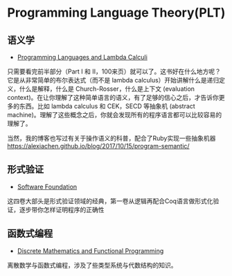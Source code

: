 # Programming Language Theory(PLT)

## 语义学

- [Programming Languages and Lambda Calculi](http://www.cs.utah.edu/~mflatt/past-courses/cs7520/public_html/s06/notes.pdf)

只需要看完前半部分（Part I 和 II，100来页）就可以了。这书好在什么地方呢？它是从非常简单的布尔表达式（而不是 lambda calculus）开始讲解什么是递归定义，什么是解释，什么是 Church-Rosser，什么是上下文 (evaluation context)。在让你理解了这种简单语言的语义，有了足够的信心之后，才告诉你更多的东西。比如 lambda calculus 和 CEK，SECD 等抽象机 (abstract machine)。理解了这些概念之后，你就会发现所有的程序语言都可以比较容易的理解了。

当然，我的博客也写过有关于操作语义的科普，配合了Ruby实现一些抽象机器 https://alexiachen.github.io/blog/2017/10/15/program-semantic/

## 形式验证

- [Software Foundation](https://softwarefoundations.cis.upenn.edu/)

这四卷大部头是形式验证领域的经典，第一卷从逻辑再配合Coq语言做形式化验证，逐步带你怎样证明程序的正确性

## 函数式编程

- [Discrete Mathematics and Functional Programming](https://cs.wheaton.edu/~tvandrun/dmfp/)

离散数学与函数式编程，涉及了些类型系统与代数结构的知识。